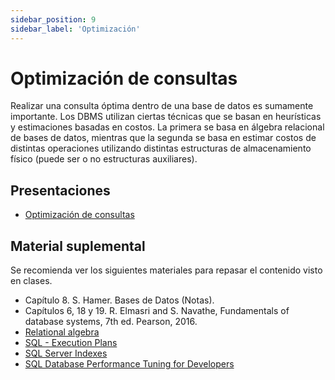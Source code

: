 ```yaml
---
sidebar_position: 9
sidebar_label: 'Optimización'
---
```


# Optimización de consultas

Realizar una consulta óptima dentro de una base de datos es sumamente importante. Los DBMS utilizan ciertas técnicas que se basan en heurísticas y estimaciones basadas en costos. La primera se basa en álgebra relacional de bases de datos, mientras que la segunda se basa en estimar costos de distintas operaciones utilizando distintas estructuras de almacenamiento físico (puede ser o no estructuras auxiliares).

## Presentaciones

- [Optimización de consultas](https://github.com/sivanahamer/bases-datos/blob/main/08-Optimizacion/pres/08-optimizacion.pdf)

## Material suplemental

Se recomienda ver los siguientes materiales para repasar el contenido visto en clases.

- Capítulo 8. S. Hamer. Bases de Datos (Notas).
- Capítulos 6, 18 y 19. R. Elmasri and S. Navathe, Fundamentals of database systems, 7th ed. Pearson, 2016.
- [Relational algebra](https://www.youtube.com/watch?v=tii7xcFilOA&list=PL6hGtHedy2Z4EkgY76QOcueU8lAC4o6c3&index=9)
- [SQL - Execution Plans](https://bertwagner.com/category/sql/performance-tuning/execution-plans.html)
- [SQL Server Indexes](https://www.sqlservertutorial.net/sql-server-indexes/)
- [SQL Database Performance Tuning for Developers](https://www.toptal.com/sql-server/sql-database-tuning-for-developers)